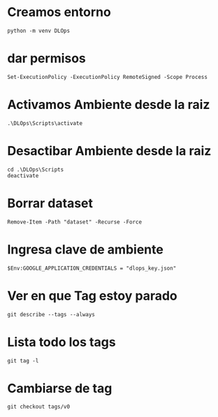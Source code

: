 # Creamos entorno

    python -m venv DLOps

# dar permisos

    Set-ExecutionPolicy -ExecutionPolicy RemoteSigned -Scope Process

# Activamos Ambiente desde la raiz

    .\DLOps\Scripts\activate

# Desactibar Ambiente desde la raiz
    cd .\DLOps\Scripts
    deactivate

# Borrar dataset

    Remove-Item -Path "dataset" -Recurse -Force 

# Ingresa clave de ambiente

    $Env:GOOGLE_APPLICATION_CREDENTIALS = "dlops_key.json"
    
# Ver en que Tag estoy parado

    git describe --tags --always

# Lista todo los tags

    git tag -l 

# Cambiarse de tag

    git checkout tags/v0
